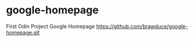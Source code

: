 # google-homepage
First Odin Project
Google Homepage
https://github.com/brawduce/google-homepage.git
